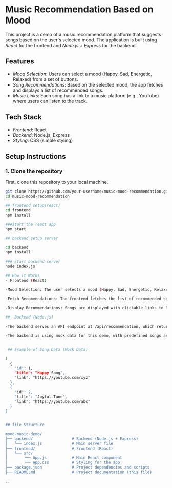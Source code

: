 # Music Recommendation Based on Mood

This project is a demo of a music recommendation platform that suggests songs based on the user's selected mood. The application is built using *React* for the frontend and *Node.js + Express* for the backend.

## Features

- *Mood Selection*: Users can select a mood (Happy, Sad, Energetic, Relaxed) from a set of buttons.
- *Song Recommendations*: Based on the selected mood, the app fetches and displays a list of recommended songs.
- *Music Links*: Each song has a link to a music platform (e.g., YouTube) where users can listen to the track.

## Tech Stack

- *Frontend*: React
- *Backend*: Node.js, Express
- *Styling*: CSS (simple styling)

## Setup Instructions

### 1. Clone the repository

First, clone this repository to your local machine.

```bash
git clone https://github.com/your-username/music-mood-recommendation.git
cd music-mood-recommendation

## frontend setup(react)
cd frontend
npm install

###start the react app
npm start

## backend setup server

cd backend
npm install

### start backend server
node index.js

## How It Works
- Frontend (React)

-Mood Selection: The user selects a mood (Happy, Sad, Energetic, Relaxed) via buttons.

-Fetch Recommendations: The frontend fetches the list of recommended songs based on the mood from the backend.

-Display Recommendations: Songs are displayed with clickable links to listen to them (e.g., YouTube).

##  Backend (Node.js)

-The backend serves an API endpoint at /api/recommendation, which returns an array of songs based on the selected mood.

-The backend is using mock data for this demo, with predefined songs associated with each mood.


 ## Example of Song Data (Mock Data)

[
  {
    "id": 1,
    "title": "Happy Song",
    "link": "https://youtube.com/xyz"
  },
  {
    "id": 2,
    "title": "Joyful Tune",
    "link": "https://youtube.com/abc"
  }
]


## file Structure

mood-music-demo/
├── backend/                 # Backend (Node.js + Express)
│   └── index.js             # Main server file
├── frontend/                # Frontend (React)
│   └── src/
│       └── App.js           # Main React component
│       └── App.css          # Styling for the app
├── package.json             # Project dependencies and scripts
├── README.md                # Project documentation (this file)

..
